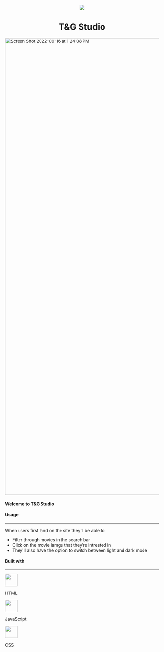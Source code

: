 
<div align="center">
	<img src="https://user-images.githubusercontent.com/81066555/190699240-961b985a-f43b-48a5-a43f-c41927c5e074.png">
	<h1>T&G Studio</h1>
</div>


<img width="1500" alt="Screen Shot 2022-09-16 at 1 24 08 PM" src="https://user-images.githubusercontent.com/81066555/190698760-2d1cce75-ecb9-4e12-ad1b-ef00c60180b9.png">
<h4>Welcome to T&G Studio</h4>

<div>
	<h4>Usage</h4>
	<hr/>
	<p>When users first land on the site they'll be able to</p>
	<ul>
		<li> Filter through movies in the search bar </li>
		<li> Click on the movie iamge that they're intrested in </li>
		<li> They'll also have the option to switch between light and dark mode </li>
	</ul>
	<h4>Built with</h4>
	<hr/>
	<img src="https://cdn.worldvectorlogo.com/logos/html-1.svg" width="40" height="40"> <p>HTML</p>
	<img src="https://cdn.worldvectorlogo.com/logos/javascript-1.svg" width="40" height="40"> <p>JavaScript</p>
	<img src="https://cdn4.iconfinder.com/data/icons/social-media-logos-6/512/121-css3-512.png" width="40" height="40"> <p>CSS</p>	
</div>
